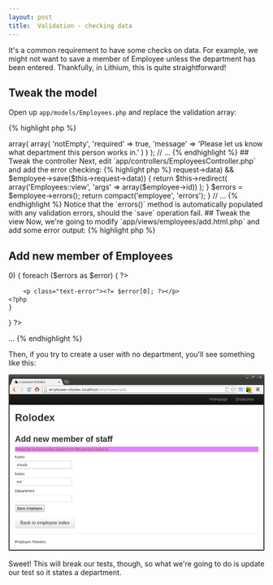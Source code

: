 ```yaml
---
layout: post
title:  Validation - checking data
---
```


It's a common requirement to have some checks on data. For example, we might not want to save a member of Employee unless the department has been entered. Thankfully, in Lithium, this is quite straightforward!

## Tweak the model

Open up `app/models/Employees.php` and replace the validation array:

{% highlight php %}
<?php
namespace app\models;

class Employees extends \lithium\data\Model {
	public $validates = array(
		'department' => array(
			array(
				'notEmpty',
				'required' => true,
				'message' =>
					'Please let us know what department this person works in.'
			)
		)
	);
// ...
{% endhighlight %}

## Tweak the controller

Next, edit `app/controllers/EmployeesController.php` and add the error checking:

{% highlight php %}
<?php
// ...
	public function add() {
		$employee = Employees::create();
		if (($this->request->data) && $employee->save($this->request->data)) {
			return $this->redirect(
				array('Employees::view', 'args' => array($employee->id))
			);
		}

		$errors = $employee->errors();
		return compact('employee', 'errors');
	}
// ...
{% endhighlight %}

Notice that the `errors()` method is automatically populated with any validation errors, should the `save` operation fail.

## Tweak the view

Now, we're going to modify `app/views/employees/add.html.php` and add some error output:

{% highlight php %}
<h2>Add new member of Employees</h2>

<?php
if (count($errors) > 0) {
	foreach ($errors as $error) {
	?>
		<p class="text-error"><?= $error[0]; ?></p>
	<?php
	}
}
?>

...
{% endhighlight %}

Then, if you try to create a user with no department, you'll see something like this:

![Validation](images/validation.png)

Sweet! This will break our tests, though, so what we're going to do is update our test so it states a department.
